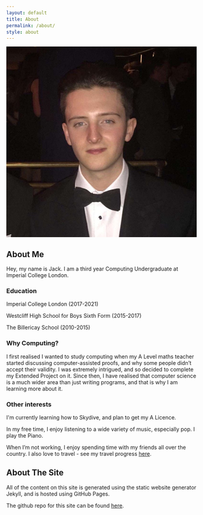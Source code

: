 ```yaml
---
layout: default
title: About
permalink: /about/
style: about
---
```

<img class="avatar" src="/images/avatar.jpg" alt="Avatar"> 

## About Me

Hey, my name is Jack. I am a third year Computing Undergraduate at Imperial College London.

### Education
Imperial College London (2017-2021)

Westcliff High School for Boys Sixth Form (2015-2017)

The Billericay School (2010-2015)

### Why Computing?

I first realised I wanted to study computing when my A Level maths teacher started discussing computer-assisted proofs, and why some people didn’t accept their validity. I was extremely intrigued, and so decided to complete my Extended Project on it. Since then, I have realised that computer science is a much wider area than just writing programs, and that is why I am learning more about it.

### Other interests

I'm currently learning how to Skydive, and plan to get my A Licence.

In my free time, I enjoy listening to a wide variety of music, especially pop. I play the Piano.

When I’m not working, I enjoy spending time with my friends all over the country. I also love to travel - see my travel progress [here](/map).

## About The Site

All of the content on this site is generated using the static website generator Jekyll, and is hosted using GitHub Pages.

The github repo for this site can be found [here](https://github.com/jackmorrison12/jackmorrison12.github.io "Website Github Repo").

